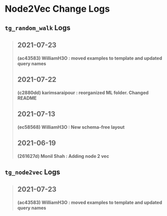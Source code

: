 
# Node2Vec Change Logs

## `tg_random_walk` Logs
> ## 2021-07-23
> #### (ac43583) WilliamH3O : moved examples to template and updated query names
> ## 2021-07-22
> #### (c2880dd) karimsaraipour : reorganized ML folder. Changed README
> ## 2021-07-13
> #### (ec58568) WilliamH3O : New schema-free layout
> ## 2021-06-19
> #### (261627d) Monil Shah : Adding node 2 vec

## `tg_node2vec` Logs
> ## 2021-07-23
> #### (ac43583) WilliamH3O : moved examples to template and updated query names

